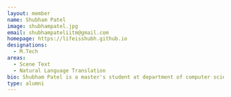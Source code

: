 ```yaml
---
layout: member
name: Shubham Patel
image: shubhampatel.jpg
email: shubhampateliitm@gmail.com
homepage: https://lifeisshubh.github.io
designations: 
  - M.Tech
areas:
  - Scene Text
  - Natural Language Translation
bio: Shubham Patel is a master's student at department of computer science. Before joining IIT Madras, he has completed his bachlor's in Information Technology at IET, DAVV. His current focus of research is centered around scene text detection and Recognition focusing Indian Language. He is interested in domain of Computer Vision, Deep Learning, and Natural Language Processing.
type: alumni
---
```

